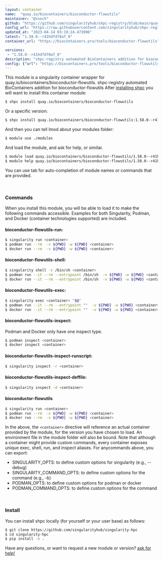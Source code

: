 ```yaml
---
layout: container
name:  "quay.io/biocontainers/bioconductor-flowutils"
maintainer: "@vsoch"
github: "https://github.com/singularityhub/shpc-registry/blob/main/quay.io/biocontainers/bioconductor-flowutils/container.yaml"
config_url: "https://raw.githubusercontent.com/singularityhub/shpc-registry/main/quay.io/biocontainers/bioconductor-flowutils/container.yaml"
updated_at: "2023-04-14 03:19:24.473096"
latest: "1.58.0--r41hdfd78af_0"
container_url: "https://biocontainers.pro/tools/bioconductor-flowutils"

versions:
 - "1.58.0--r41hdfd78af_0"
description: "shpc-registry automated BioContainers addition for bioconductor-flowutils"
config: {"url": "https://biocontainers.pro/tools/bioconductor-flowutils", "maintainer": "@vsoch", "description": "shpc-registry automated BioContainers addition for bioconductor-flowutils", "latest": {"1.58.0--r41hdfd78af_0": "sha256:5692eb84129f8427b454f88ac2a0b09d6d30464392fa6ade86d501b0e52297fb"}, "tags": {"1.58.0--r41hdfd78af_0": "sha256:5692eb84129f8427b454f88ac2a0b09d6d30464392fa6ade86d501b0e52297fb"}, "docker": "quay.io/biocontainers/bioconductor-flowutils"}
---
```


This module is a singularity container wrapper for quay.io/biocontainers/bioconductor-flowutils.
shpc-registry automated BioContainers addition for bioconductor-flowutils
After [installing shpc](#install) you will want to install this container module:


```bash
$ shpc install quay.io/biocontainers/bioconductor-flowutils
```

Or a specific version:

```bash
$ shpc install quay.io/biocontainers/bioconductor-flowutils:1.58.0--r41hdfd78af_0
```

And then you can tell lmod about your modules folder:

```bash
$ module use ./modules
```

And load the module, and ask for help, or similar.

```bash
$ module load quay.io/biocontainers/bioconductor-flowutils/1.58.0--r41hdfd78af_0
$ module help quay.io/biocontainers/bioconductor-flowutils/1.58.0--r41hdfd78af_0
```

You can use tab for auto-completion of module names or commands that are provided.

<br>

### Commands

When you install this module, you will be able to load it to make the following commands accessible.
Examples for both Singularity, Podman, and Docker (container technologies supported) are included.

#### bioconductor-flowutils-run:

```bash
$ singularity run <container>
$ podman run --rm  -v ${PWD} -w ${PWD} <container>
$ docker run --rm  -v ${PWD} -w ${PWD} <container>
```

#### bioconductor-flowutils-shell:

```bash
$ singularity shell -s /bin/sh <container>
$ podman run --it --rm --entrypoint /bin/sh  -v ${PWD} -w ${PWD} <container>
$ docker run --it --rm --entrypoint /bin/sh  -v ${PWD} -w ${PWD} <container>
```

#### bioconductor-flowutils-exec:

```bash
$ singularity exec <container> "$@"
$ podman run --it --rm --entrypoint ""  -v ${PWD} -w ${PWD} <container> "$@"
$ docker run --it --rm --entrypoint ""  -v ${PWD} -w ${PWD} <container> "$@"
```

#### bioconductor-flowutils-inspect:

Podman and Docker only have one inspect type.

```bash
$ podman inspect <container>
$ docker inspect <container>
```

#### bioconductor-flowutils-inspect-runscript:

```bash
$ singularity inspect -r <container>
```

#### bioconductor-flowutils-inspect-deffile:

```bash
$ singularity inspect -d <container>
```



#### bioconductor-flowutils

```bash
$ singularity run <container>
$ podman run --rm  -v ${PWD} -w ${PWD} <container>
$ docker run --rm  -v ${PWD} -w ${PWD} <container>
```


In the above, the `<container>` directive will reference an actual container provided
by the module, for the version you have chosen to load. An environment file in the
module folder will also be bound. Note that although a container
might provide custom commands, every container exposes unique exec, shell, run, and
inspect aliases. For anycommands above, you can export:

 - SINGULARITY_OPTS: to define custom options for singularity (e.g., --debug)
 - SINGULARITY_COMMAND_OPTS: to define custom options for the command (e.g., -b)
 - PODMAN_OPTS: to define custom options for podman or docker
 - PODMAN_COMMAND_OPTS: to define custom options for the command

<br>

### Install

You can install shpc locally (for yourself or your user base) as follows:

```bash
$ git clone https://github.com/singularityhub/singularity-hpc
$ cd singularity-hpc
$ pip install -e .
```

Have any questions, or want to request a new module or version? [ask for help!](https://github.com/singularityhub/singularity-hpc/issues)